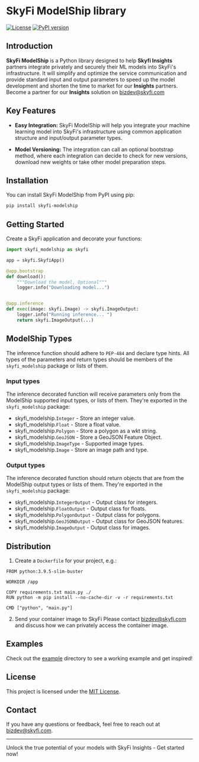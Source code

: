 # SkyFi ModelShip library

[![License](https://img.shields.io/badge/License-MIT-blue.svg)](LICENSE)
[![PyPI version](https://badge.fury.io/py/skyfi-modelship.svg)](https://badge.fury.io/py/skyfi-modelship)

## Introduction

**SkyFi ModelShip** is a Python library designed to help **Skyfi Insights** partners integrate privately and securely their ML models into SkyFi's infrastructure. It will simplify and optimize the service communication and provide standard input and output parameters to speed up the model development and shorten the time to market for our **Insights** partners. Become a partner for our **Insights** solution on bizdev@skyfi.com

## Key Features

- **Easy Integration:** SkyFi ModelShip will help you integrate your machine learning model into SkyFi's infrastructure using common application structure and input/output parameter types.

- **Model Versioning:** The integration can call an optional bootstrap method, where each integration can decide to check for new versions, download new weights or take other model preparation steps.


## Installation

You can install SkyFi ModelShip from PyPI using pip:

```bash
pip install skyfi-modelship
```

## Getting Started
Create a SkyFi application and decorate your functions:

```python
import skyfi_modelship as skyfi

app = skyfi.SkyfiApp()

@app.bootstrap
def download():
    """Download the model, Optional"""
    logger.info("Downloading model...")


@app.inference
def exec(image: skyfi.Image) -> skyfi.ImageOutput:
    logger.info("Running inference... ")
    return skyfi.ImageOutput(...)

```


## ModelShip Types
The inference function should adhere to `PEP-484` and declare type hints. All types of the parameters and return types should be members of the `skyfi_modelship` package or lists of them.

### Input types
The inference decorated function will receive parameters only from the ModelShip supported input types, or lists of them. They're exported in the `skyfi_modelship` package:

- skyfi_modelship.`Integer` - Store an integer value.
- skyfi_modelship.`Float` - Store a float value.
- skyfi_modelship.`Polygon` - Store a polygon as a wkt string.
- skyfi_modelship.`GeoJSON` - Store a GeoJSON Feature Object.
- skyfi_modelship.`ImageType` - Supported image types.
- skyfi_modelship.`Image` - Store an image path and type.

### Output types
The inference decorated function should return objects that are from the ModelShip output types or lists of them. They're exported in the `skyfi_modelship` package:

- skyfi_modelship.`IntegerOutput` - Output class for integers.
- skyfi_modelship.`FloatOutput` - Output class for floats.
- skyfi_modelship.`PolygonOutput` - Output class for polygons.
- skyfi_modelship.`GeoJSONOutput` - Output class for GeoJSON features.
- skyfi_modelship.`ImageOutput` - Output class for images.

## Distribution
1. Create a `Dockerfile` for your project, e.g.:
```
FROM python:3.9.5-slim-buster

WORKDIR /app

COPY requirements.txt main.py ./
RUN python -m pip install --no-cache-dir -v -r requirements.txt

CMD ["python", "main.py"]

```

2. Send your container image to SkyFi
Please contact bizdev@skyfi.com and discuss how we can privately access the container image.

## Examples

Check out the [example](https://github.com/optisense/skyfi-modelship/tree/main/example) directory to see a working example and get inspired!

## License

This project is licensed under the [MIT License](https://github.com/optisense/skyfi-modelship/tree/main/LICENSE).

## Contact

If you have any questions or feedback, feel free to reach out at [bizdev@skyfi.com](mailto:bizdev@skyfi.com).

---

Unlock the true potential of your models with SkyFi Insights - Get started now!

